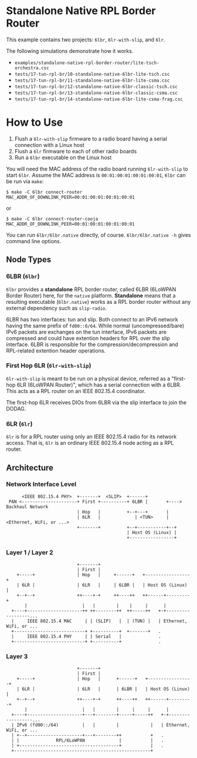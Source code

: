 # Standalone Native RPL Border Router

This example contains two projects: `6lbr`, `6lr-with-slip`, and
`6lr`.

The following simulations demonstrate how it works.

* `examples/standalone-native-rpl-border-router/lite-tsch-orchestra.csc`
* `tests/17-tun-rpl-br/10-standalone-native-6lbr-lite-tsch.csc`
* `tests/17-tun-rpl-br/11-standalone-native-6lbr-lite-csma.csc`
* `tests/17-tun-rpl-br/12-standalone-native-6lbr-classic-tsch.csc`
* `tests/17-tun-rpl-br/13-standalone-native-6lbr-classic-csma.csc`
* `tests/17-tun-rpl-br/14-standalone-native-6lbr-lite-csma-frag.csc`

# How to Use
1. Flush a `6lr-with-slip` firmware to a radio board having a serial connection with a Linux host
1. Flush a `6lr` firmware to each of other radio boards
1. Run a `6lbr` executable on the Linux host

You will need the MAC address of the radio board running
`6lr-with-slip` to start `6lbr`. Assume the MAC address is
`00:01:00:01:00:01:00:01`, `6lbr` can be run via `make`:

```
$ make -C 6lbr connect-router MAC_ADDR_OF_DOWNLINK_PEER=00:01:00:01:00:01:00:01
```
or
```
$ make -C 6lbr connect-router-cooja MAC_ADDR_OF_DOWNLINK_PEER=00:01:00:01:00:01:00:01
```

You can run `6lbr/6lbr.native` directly, of course. `6lbr/6lbr.native
-h` gives command line options.

## Node Types
### 6LBR (`6lbr`)

`6lbr` provides a **standalone** RPL border router, called 6LBR
(6LoWPAN Border Router) here, for the `native`
platform. **Standalone** means that a resulting executable
(`6lbr.native`) works as a RPL border router without any external
dependency such as `slip-radio`.

6LBR has two interfaces: tun and slip. Both connect to an IPv6 network
having the same prefix of `fd00::0/64`. While normal
(uncompressed/bare) IPv6 packets are exchanges on the tun interface,
IPv6 packets are compressed and could have extention headers for RPL
over the slip interface. 6LBR is responsible for the
compression/decompression and RPL-related extention header operations.

### First Hop 6LR (`6lr-with-slip`)

`6lr-with-slip` is meant to be run on a physical device, referred as a
"first-hop 6LR (6LoWPAN Router)", which has a serial connection with a
6LBR. This acts as a RPL router on an IEEE 802.15.4 coordinator.

The first-hop 6LR receives DIOs from 6LBR via the slip interface to
join the DODAG.

### 6LR (`6lr`)

`6lr` is for a RPL router using only an IEEE 802.15.4 radio for its
network access. That is, `6lr` is an ordinary IEEE 802.15.4 node
acting as a RPL router.

## Architecture
### Network Interface Level

```
      <IEEE 802.15.4 PHY>  +-------+  <SLIP>  +------+
 PAN <---------------------+ First +----------+ 6LBR |       +----> Backhaul Network
                           | Hop   |          +--+---+       |
                           | 6LR   |             | <TUN>     | <Ethernet, WiFi, or ...>
                           +-------+          +--+-----------+--+
                                              | Host OS (Linux) |
                                              +-----------------+
```
### Layer 1 / Layer 2

```
                           +-------+
                           | First |
    +-----+                | Hop   |     +------+   +-----------------+
    | 6LR |                | 6LR   |     | 6LBR |   | Host OS (Linux) |
    +--+--+                ++----+-+     ++----++   ++------+---------+
       |                     |   |        |    |     |      |
  +----+---------------------++ ++--------++  ++-----++   +-+------------------...
  |     IEEE 802.15.4 MAC     | | (SLIP)   |  | (TUN) |   | Ethernet, WiFi, or ...
  +---------------------------+ +----------+  +-------+   .
  |     IEEE 802.15.4 PHY     | | Serial   |              .
  +---------------------------+ +----------+              .
```
### Layer 3

```
                           +-------+
                           | First |
    +-----+                | Hop   |      +------+   +-----------------+
    | 6LR |                | 6LR   |      | 6LBR |   | Host OS (Linux) |
    +--+--+                ++----+-+      ++----++   ++------+---------+
       |                     |   |        |     |     |      |
  +----+---------------------+---+--------+-----+-----++   +-+------------------...
  | IPv6 (fd00::/64)         |   |        |            |   | Ethernet, WiFi, or ...
  | +--+---------------------+---+--------++           +   .
  | |              RPL/6LoWPAN             |           |   .
  | +--------------------------------------+           |   .
  +----------------------------------------------------+
```
